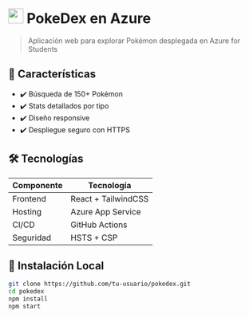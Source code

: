 # <img src="assets/pokedex-icon.png" width="30"> PokeDex en Azure



> Aplicación web para explorar Pokémon desplegada en Azure for Students

## 🌟 Características
- ✔️ Búsqueda de 150+ Pokémon
- ✔️ Stats detallados por tipo
- ✔️ Diseño responsive
- ✔️ Despliegue seguro con HTTPS

## 🛠️ Tecnologías
| Componente       | Tecnología          |
|------------------|---------------------|
| Frontend         | React + TailwindCSS |
| Hosting          | Azure App Service   |
| CI/CD            | GitHub Actions      |
| Seguridad        | HSTS + CSP          |

## 🚀 Instalación Local
```bash
git clone https://github.com/tu-usuario/pokedex.git
cd pokedex
npm install
npm start
